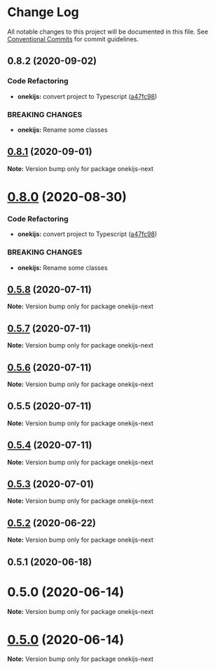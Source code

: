 # Change Log

All notable changes to this project will be documented in this file.
See [Conventional Commits](https://conventionalcommits.org) for commit guidelines.

## 0.8.2 (2020-09-02)


### Code Refactoring

* **onekijs:** convert project to Typescript ([a47fc98](https://github.com/oneki/onekijs/commit/a47fc9815fbb51271c12505a65cd8b38a1ab04e3))


### BREAKING CHANGES

* **onekijs:** Rename some classes





## [0.8.1](https://github.com/oneki/onekijs/compare/v0.8.0...v0.8.1) (2020-09-01)

**Note:** Version bump only for package onekijs-next





# [0.8.0](https://github.com/oneki/onekijs/compare/v0.5.0...v0.8.0) (2020-08-30)


### Code Refactoring

* **onekijs:** convert project to Typescript ([a47fc98](https://github.com/oneki/onekijs/commit/a47fc9815fbb51271c12505a65cd8b38a1ab04e3))


### BREAKING CHANGES

* **onekijs:** Rename some classes





## [0.5.8](https://github.com/oneki/onekijs/compare/onekijs-next@0.5.7...onekijs-next@0.5.8) (2020-07-11)

**Note:** Version bump only for package onekijs-next





## [0.5.7](https://github.com/oneki/onekijs/compare/onekijs-next@0.5.6...onekijs-next@0.5.7) (2020-07-11)

**Note:** Version bump only for package onekijs-next





## [0.5.6](https://github.com/oneki/onekijs/compare/onekijs-next@0.5.5...onekijs-next@0.5.6) (2020-07-11)

**Note:** Version bump only for package onekijs-next





## 0.5.5 (2020-07-11)

**Note:** Version bump only for package onekijs-next





## [0.5.4](https://github.com/oneki/onekijs/compare/onekijs-next@0.5.3...onekijs-next@0.5.4) (2020-07-11)

**Note:** Version bump only for package onekijs-next





## [0.5.3](https://github.com/oneki/onekijs/compare/onekijs-next@0.5.2...onekijs-next@0.5.3) (2020-07-01)

**Note:** Version bump only for package onekijs-next





## [0.5.2](https://github.com/oneki/onekijs/compare/onekijs-next@0.5.1...onekijs-next@0.5.2) (2020-06-22)

**Note:** Version bump only for package onekijs-next





## 0.5.1 (2020-06-18)



# 0.5.0 (2020-06-14)

**Note:** Version bump only for package onekijs-next





# [0.5.0](https://github.com/oneki/onekijs/compare/v0.4.1...v0.5.0) (2020-06-14)

**Note:** Version bump only for package onekijs-next
